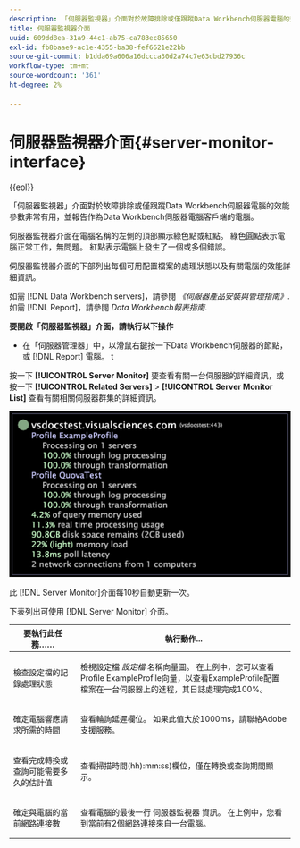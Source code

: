 ```yaml
---
description: 「伺服器監視器」介面對於故障排除或僅跟蹤Data Workbench伺服器電腦的效能參數非常有用，並報告作為Data Workbench伺服器電腦客戶端的電腦。
title: 伺服器監視器介面
uuid: 609dd8ea-31a9-44c1-ab75-ca783ec85650
exl-id: fb8baae9-ac1e-4355-ba38-fef6621e22bb
source-git-commit: b1dda69a606a16dccca30d2a74c7e63dbd27936c
workflow-type: tm+mt
source-wordcount: '361'
ht-degree: 2%

---
```


# 伺服器監視器介面{#server-monitor-interface}

{{eol}}

「伺服器監視器」介面對於故障排除或僅跟蹤Data Workbench伺服器電腦的效能參數非常有用，並報告作為Data Workbench伺服器電腦客戶端的電腦。

伺服器監視器介面在電腦名稱的左側的頂部顯示綠色點或紅點。 綠色圓點表示電腦正常工作，無問題。 紅點表示電腦上發生了一個或多個錯誤。

伺服器監視器介面的下部列出每個可用配置檔案的處理狀態以及有關電腦的效能詳細資訊。

如需 [!DNL Data Workbench servers]，請參閱 *《伺服器產品安裝與管理指南》*. 如需 [!DNL Report]，請參閱 *Data Workbench報表指南*.

**要開啟「伺服器監視器」介面，請執行以下操作**

* 在「伺服器管理器」中，以滑鼠右鍵按一下Data Workbench伺服器的節點，或 [!DNL Report] 電腦。 t

按一下 **[!UICONTROL Server Monitor]** 要查看有關一台伺服器的詳細資訊，或按一下 **[!UICONTROL Related Servers]** > **[!UICONTROL Server Monitor List]** 查看有關相關伺服器群集的詳細資訊。

![](assets/vis_ServerMonitor.png)

此 [!DNL Server Monitor]介面每10秒自動更新一次。

下表列出可使用 [!DNL Server Monitor] 介面。

<table id="table_A65426669ADE44B5A6BAD9D4E99A5CAC"> 
 <thead> 
  <tr> 
   <th colname="col1" class="entry"> 要執行此任務…… </th> 
   <th colname="col2" class="entry"> 執行動作... </th> 
  </tr> 
 </thead>
 <tbody> 
  <tr> 
   <td colname="col1"> <p>檢查設定檔的記錄處理狀態 </p> </td> 
   <td colname="col2"> <p>檢視設定檔 <i>設定檔</i> 名稱向量圖。 在上例中，您可以查看Profile ExampleProfile向量，以查看ExampleProfile配置檔案在一台伺服器上的進程，其日誌處理完成100%。 </p> </td> 
  </tr> 
  <tr> 
   <td colname="col1"> <p>確定電腦響應請求所需的時間 </p> </td> 
   <td colname="col2"> <p>查看輪詢延遲欄位。 如果此值大於1000ms，請聯絡Adobe支援服務。 </p> </td> 
  </tr> 
  <tr> 
   <td colname="col1"> <p>查看完成轉換或查詢可能需要多久的估計值 </p> </td> 
   <td colname="col2"> <p>查看掃描時間(hh):mm:ss)欄位，僅在轉換或查詢期間顯示。 </p> </td> 
  </tr> 
  <tr> 
   <td colname="col1"> <p>確定與電腦的當前網路連接數 </p> </td> 
   <td colname="col2"> <p>查看電腦的最後一行 <span class="wintitle"> 伺服器監視器</span> 資訊。 在上例中，您看到當前有2個網路連接來自一台電腦。 </p> </td> 
  </tr> 
 </tbody> 
</table>
